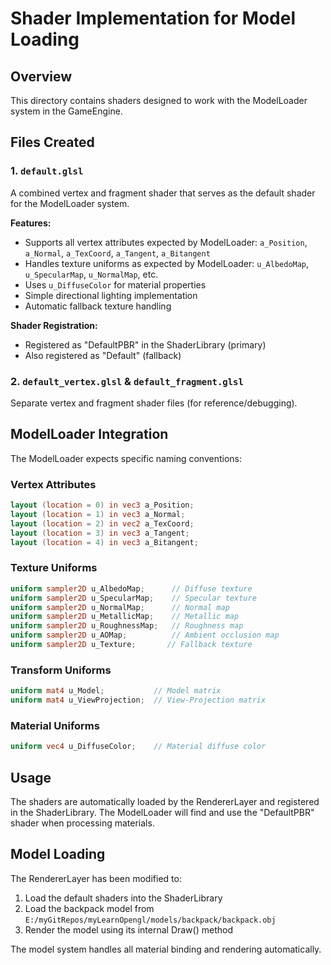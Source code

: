 # Shader Implementation for Model Loading

## Overview

This directory contains shaders designed to work with the ModelLoader system in the GameEngine.

## Files Created

### 1. `default.glsl`
A combined vertex and fragment shader that serves as the default shader for the ModelLoader system.

**Features:**
- Supports all vertex attributes expected by ModelLoader: `a_Position`, `a_Normal`, `a_TexCoord`, `a_Tangent`, `a_Bitangent`
- Handles texture uniforms as expected by ModelLoader: `u_AlbedoMap`, `u_SpecularMap`, `u_NormalMap`, etc.
- Uses `u_DiffuseColor` for material properties
- Simple directional lighting implementation
- Automatic fallback texture handling

**Shader Registration:**
- Registered as "DefaultPBR" in the ShaderLibrary (primary)
- Also registered as "Default" (fallback)

### 2. `default_vertex.glsl` & `default_fragment.glsl`
Separate vertex and fragment shader files (for reference/debugging).

## ModelLoader Integration

The ModelLoader expects specific naming conventions:

### Vertex Attributes
```glsl
layout (location = 0) in vec3 a_Position;
layout (location = 1) in vec3 a_Normal;
layout (location = 2) in vec2 a_TexCoord;
layout (location = 3) in vec3 a_Tangent;
layout (location = 4) in vec3 a_Bitangent;
```

### Texture Uniforms
```glsl
uniform sampler2D u_AlbedoMap;      // Diffuse texture
uniform sampler2D u_SpecularMap;    // Specular texture
uniform sampler2D u_NormalMap;      // Normal map
uniform sampler2D u_MetallicMap;    // Metallic map
uniform sampler2D u_RoughnessMap;   // Roughness map
uniform sampler2D u_AOMap;          // Ambient occlusion map
uniform sampler2D u_Texture;       // Fallback texture
```

### Transform Uniforms
```glsl
uniform mat4 u_Model;           // Model matrix
uniform mat4 u_ViewProjection;  // View-Projection matrix
```

### Material Uniforms
```glsl
uniform vec4 u_DiffuseColor;    // Material diffuse color
```

## Usage

The shaders are automatically loaded by the RendererLayer and registered in the ShaderLibrary. The ModelLoader will find and use the "DefaultPBR" shader when processing materials.

## Model Loading

The RendererLayer has been modified to:
1. Load the default shaders into the ShaderLibrary
2. Load the backpack model from `E:/myGitRepos/myLearnOpengl/models/backpack/backpack.obj`
3. Render the model using its internal Draw() method

The model system handles all material binding and rendering automatically.
